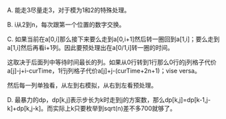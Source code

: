 A. 能走3尽量走3，对于模为1和2的特殊处理。

B. i从2到n，每次跟第一个位置的数字交换。

C. 如果当前在a[0,i]那么接下来要么走到a[0,i+1]然后转一圈回到a[1,i]；要么走到a[1,i]然后再看i+1列。因此要预处理出在a[0/1,i]转一圈的时间。

   这取决于后面列中等待时间最长的列。如果从0行转到1行那么0行的j列格子代价a[j]-j+i-curTime，1行j列格子代价a[j]+j-(curTime+2n+1)；vise versa。
   
   然后每一列单独看，从左到右模拟，从右到左看预处理。
   
D. 最暴力的dp，dp[k,j]表示步长为k时走到j的方案数，那么dp[k,j]=dp[k-1,j-k]+dp[k,j-k]。而实际上k只要枚举到sqrt(n)差不多700就够了。
